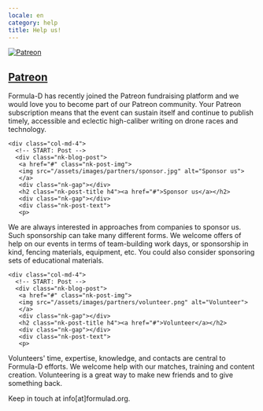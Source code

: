 ```yaml
---
locale: en
category: help
title: Help us!
---
```

<!-- START: Posts Grid -->
<div class="nk-blog-grid">
  <div class="row">
    <div class="col-md-4">
      <!-- START: Post -->
      <div class="nk-blog-post">
       <a href="https://www.patreon.com/formulad" class="nk-post-img">
       <img src="/assets/images/partners/patreon.png" alt="Patreon">
       </a>
       <div class="nk-gap"></div>
       <h2 class="nk-post-title h4"><a href="https://www.patreon.com/formulad">Patreon</a></h2>
       <div class="nk-gap"></div>
       <div class="nk-post-text">
       <p>
Formula-D has recently joined the Patreon fundraising platform and we would love you to become part of our Patreon community.
Your Patreon subscription means that the event can sustain itself and continue to publish timely, accessible and eclectic high-caliber writing on drone races and technology.
       </p>
       </div>
      </div>
      <!-- END: Post -->
    </div>

    <div class="col-md-4">
      <!-- START: Post -->
      <div class="nk-blog-post">
       <a href="#" class="nk-post-img">
       <img src="/assets/images/partners/sponsor.jpg" alt="Sponsor us">
       </a>
       <div class="nk-gap"></div>
       <h2 class="nk-post-title h4"><a href="#">Sponsor us</a></h2>
       <div class="nk-gap"></div>
       <div class="nk-post-text">
       <p>
We are always interested in approaches from companies to sponsor us.
Such sponsorship can take many different forms.
We welcome offers of help on our events in terms of team-building work days,
or sponsorship in kind, fencing materials, equipment, etc.
You could also consider sponsoring sets of educational materials.
       </p>
       </div>
      </div>
      <!-- END: Post -->
    </div>

    <div class="col-md-4">
      <!-- START: Post -->
      <div class="nk-blog-post">
       <a href="#" class="nk-post-img">
       <img src="/assets/images/partners/volunteer.png" alt="Volunteer">
       </a>
       <div class="nk-gap"></div>
       <h2 class="nk-post-title h4"><a href="#">Volunteer</a></h2>
       <div class="nk-gap"></div>
       <div class="nk-post-text">
       <p>
Volunteers' time, expertise, knowledge, and contacts are central to Formula-D efforts.
We welcome help with our matches, training and content creation.
Volunteering is a great way to make new friends and to give something back.
       </p>
       </div>
      </div>
      <!-- END: Post -->
    </div>

  </div>
</div>
<!-- END: Posts Grid -->

Keep in touch at info[at]formulad.org.
